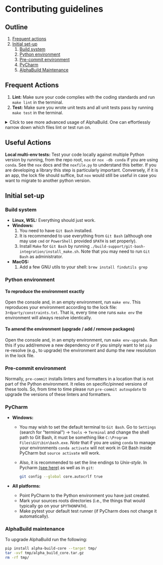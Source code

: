# Contributing guidelines

## Outline

1. [Frequent actions](#frequent-actions)
2. [Initial set-up](#initial-set-up)
   1. [Build system](#build-system)
   2. [Python environment](#python-environment)
   3. [Pre-commit environment](#pre-commit-environment)
   4. [PyCharm](#pycharm)
   5. [AlphaBuild Maintenance](#alphabuild-maintenance)

## Frequent Actions

1. **Lint:** Make sure your code complies with the coding standards and run `make lint` in the terminal.
2. **Test:** Make sure you wrote unit tests and all unit tests pass by running `make test` in the terminal.

<!-- markdownlint-disable MD033 -->
<details>
  <summary>
    Click to see more advanced usage of AlphaBuild. One can effortlessly narrow down which files lint or test run on.
  </summary>
For example:

- `make lint on={{cookiecutter.project_name}}/hello.py` runs all on the given file.
- `make lint on={{cookiecutter.project_name}}/` runs all linters in the given directory.
- `make lint on="{{cookiecutter.project_name}}/ tests/"` runs all linters on the given directories.
- `make lint on=build*` runs all linters on the results of the glob.
- `make lint on=myspecialdirs` where at the top of the Makefile
  `myspecialdir=.github/workflows build-support/alpha-build`. Save yourself a bunch of keystrokes by leveraging aliases.
- `make lint since=master` runs all formatters on the diff between the current branch and master.
- `make lint since=HEAD~1` runs all formatters on all files that changed since "2 commits ago".
- `make lint since=--cached` runs all linters on all files that are "git added".
- `make lint on=my_dir/ since=HEAD~2` will run all linters on all files in `my_dir/` that changed since "3 commits ago".
- `make lint hook=mypy` runs `mypy` (out of all the linters) all the Python files.
- `make lint hook=mypy on=my_dir/ since=HEAD~2` runs `mypy` on all files in `my_dir/` that changed since
  "3 commits ago".

</details>
<!-- markdownlint-disable MD033 -->

## Useful Actions

**Local multi-env tests:** Test your code locally against multiple Python version by running, from the
repo root, `nox` or `nox -db conda` if you are using `conda`. See the `nox` docs and the `noxfile.py` to
understand this better. If you are developing a library this step is particularly important. Conversely, if it is
an app, the lock file should suffice, but `nox` would still be useful in case you want to migrate to another
python version.

## Initial set-up

### Build system

- **Linux, WSL:** Everything should just work.
- **Windows:**
  1. You need to have `Git Bash` installed.
  2. It is recommended to use everything from `Git Bash`
     (although one may use `cmd` or `PowerShell` provided `$PATH` is set properly).
  3. Install `Make` for `Git Bash` by running `./build-support/git-bash-integration/install_make.sh`.
     Note that you may need to run `Git Bash` as administrator.
- **MacOS:**
  1. Add a few GNU utils to your shell: `brew install findutils grep`

### Python environment

#### To reproduce the environment exactly

Open the console and, in an empty environment, run `make env`. This reproduces your environment according to the lock
file: `3rdparty/constraints.txt`. That is, every time one runs `make env` the environment will always resolve
identically.

#### To amend the environment (upgrade / add / remove packages)

Open the console and, in an empty environment, run `make env-upgrade`. Run this if you add/remove a new dependency or
if you simply want to let `pip` re-resolve (e.g., to upgrade) the environment and dump the new resolution in the lock
file.

### Pre-commit environment

Normally, `pre-commit` installs linters and formatters in a location that is not part of the Python environment. It
relies on specific/pinned versions of these tools. So, from time to time please run `pre-commit autoupdate` to
upgrade the versions of these linters and formatters.

### PyCharm

- **Windows:**

  - You may wish to set the default terminal to `Git Bash`.
    Go to `Settings` (search for "terminal") &#8594; `Tools` &#8594; `Terminal` and change the shell path to
    Git Bash, it must be something like `C:\Program Files\Git\bin\bash.exe`.
    _Note_ that if you are using `conda` to manage your environments `conda activate` will not work in Git Bash inside
    PyCharm but `source activate` will work.
  - Also, it is recommended to set the line endings to _Unix-style_. In Pycharm
    [(see here)](https://www.jetbrains.com/help/pycharm/configuring-line-endings-and-line-separators.html)
    as well as in `git`:

    ```bash
    git config --global core.autocrlf true
    ```

- **All platforms:**

  - Point PyCharm to the Python environment you have just created.
  - Mark your sources roots directories (i.e., the things that would typically go on your `$PYTHONPATH`).
  - Make pytest your default test runner (if PyCharm does not change it automatically).

### AlphaBuild maintenance

To upgrade AlphaBuild run the following:

```bash
pip install alpha-build-core --target tmp/
tar -xvf tmp/alpha_build_core.tar.gz
rm -rf tmp/
```
